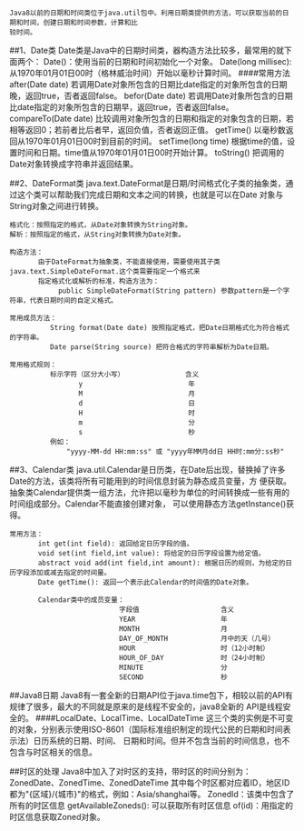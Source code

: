     Java8以前的日期和时间类位于java.util包中。利用日期类提供的方法，可以获取当前的日期和时间，创建日期和时间参数，计算和比
    较时间。
##1、Date类
    Date类是Java中的日期时间类，器构造方法比较多，最常用的就下面两个：
    Date()：使用当前的日期和时间初始化一个对象。
    Date(long millisec):从1970年01月01日00时（格林威治时间）开始以毫秒计算时间。
####常用方法
    after(Date date) 若调用Date对象所包含的日期比date指定的对象所包含的日期晚，返回true，否者返回false。
    befor(Date date) 若调用Date对象所包含的日期比date指定的对象所包含的日期早，返回true，否者返回false。
    compareTo(Date date) 比较调用对象所包含的日期和指定的对象包含的日期，若相等返回0；若前者比后者早，返回负值，否者返回正值。
    getTime() 以毫秒数返回从1970年01月01日00时到目前的时间。
    setTime(long time) 根据time的值，设置时间和日期。time值从1970年01月01日00时开始计算。
    toString() 把调用的Date对象转换成字符串并返回结果。
    
##2、DateFormat类
    java.text.DateFormat是日期/时间格式化子类的抽象类，通过这个类可以帮助我们完成日期和文本之间的转换，也就是可以在Date
    对象与String对象之间进行转换。
    
    格式化：按照指定的格式，从Date对象转换为String对象。
    解析：按照指定的格式，从String对象转换为Date对象。
    
    构造方法：
           由于DateFormat为抽象类，不能直接使用，需要使用其子类java.text.SimpleDateFormat.这个类需要指定一个格式来
           指定格式化或解析的标准，构造方法为：
                public SimpleDateFormat(String pattern) 参数pattern是一个字符串，代表日期时间的自定义格式。
    
    常用成员方法：
              String format(Date date) 按照指定格式，把Date日期格式化为符合格式的字符串。
              Date parse(String source) 把符合格式的字符串解析为Date日期。
    
    常用格式规则：
              标示字符（区分大小写）               含义
                     y                          年
                     M                          月
                     d                          日
                     H                          时
                     m                          分
                     s                          秒
              例如：
                  "yyyy-MM-dd HH:mm:ss" 或 "yyyy年MM月dd日 HH时:mm分:ss秒"
  
##3、Calendar类
    java.util.Calendar是日历类，在Date后出现，替换掉了许多Date的方法，该类将所有可能用到的时间信息封装为静态成员变量，方
    便获取。抽象类Calendar提供类一组方法，允许把以毫秒为单位的时间转换成一些有用的时间组成部分。Calendar不能直接创建对象，
    可以使用静态方法getInstance()获得。
    
    常用方法：
           int get(int field): 返回给定日历字段的值。
           void set(int field,int value): 将给定的日历字段设置为给定值。
           abstract void add(int field,int amount): 根据日历的规则，为给定的日历字段添加或减去指定的时间量。
           Date getTime(): 返回一个表示此Calendar的时间值的Date对象。
           
           Calendar类中的成员变量：
                               字段值                    含义
                               YEAR                     年
                               MONTH                    月
                               DAY_OF_MONTH             月中的天（几号）
                               HOUR                     时（12小时制）
                               HOUR_OF_DAY              时（24小时制）
                               MINUTE                   分
                               SECOND                   秒


##Java8日期
    Java8有一套全新的日期API位于java.time包下，相较以前的API有规律了很多，最大的不同就是原来的是线程不安全的，java8全新的
    API是线程安全的。
####LocalDate、LocalTime、LocalDateTime
    这三个类的实例是不可变的对象，分别表示使用ISO-8601（国际标准组织制定的现代公民的日期和时间表示法）日历系统的日期、时间、
    日期和时间。但并不包含当前的时间信息，也不包含与时区相关的信息。
    
##时区的处理
    Java8中加入了对时区的支持，带时区的时间分别为：
                                           ZonedDate、ZonedTime、ZonedDateTime
    其中每个时区都对应着ID，地区ID都为"{区域}/{城市}"的格式，例如：Asia/shanghai等。
    ZonedId：该类中包含了所有的时区信息
             getAvailableZoneds(): 可以获取所有时区信息
             of(id)：用指定的时区信息获取Zoned对象。
    